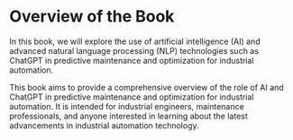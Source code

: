 Overview of the Book
==================================

In this book, we will explore the use of artificial intelligence (AI) and advanced natural language processing (NLP) technologies such as ChatGPT in predictive maintenance and optimization for industrial automation.

This book aims to provide a comprehensive overview of the role of AI and ChatGPT in predictive maintenance and optimization for industrial automation. It is intended for industrial engineers, maintenance professionals, and anyone interested in learning about the latest advancements in industrial automation technology.
